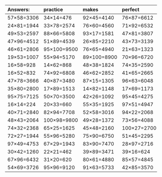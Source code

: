 | Answers: | practice | makes | perfect | ! |
| :--- | :--- | :--- | :--- | :--- |
| 57×58=3306 | 34×14=476 | 92×45=4140 | 76×87=6612 | 17×77=1309 | 
| 24×81=1944 | 33×78=2574 | 76×60=4560 | 71×92=6532 | 99×30=2970 | 
| 49×53=2597 | 88×66=5808 | 93×17=1581 | 47×81=3807 | 65×18=1170 | 
| 47×96=4512 | 51×89=4539 | 26×85=2210 | 43×73=3139 | 94×35=3290 | 
| 46×61=2806 | 95×100=9500 | 76×65=4940 | 21×63=1323 | 99×38=3762 | 
| 19×53=1007 | 55×94=5170 | 89×100=8900 | 70×96=6720 | 52×96=4992 | 
| 16×58=928 | 14×62=868 | 48×38=1824 | 74×35=2590 | 10×64=640 | 
| 16×52=832 | 74×92=6808 | 46×62=2852 | 41×65=2665 | 50×17=850 | 
| 47×78=3666 | 40×87=3480 | 87×15=1305 | 96×63=6048 | 81×30=2430 | 
| 35×80=2800 | 17×89=1513 | 14×82=1148 | 17×69=1173 | 99×28=2772 | 
| 95×75=7125 | 50×70=3500 | 42×26=1092 | 95×45=4275 | 34×43=1462 | 
| 16×14=224 | 20×33=660 | 55×35=1925 | 97×51=4947 | 36×83=2988 | 
| 40×71=2840 | 82×94=7708 | 52×58=3016 | 94×22=2068 | 58×50=2900 | 
| 48×43=2064 | 100×98=9800 | 49×28=1372 | 73×56=4088 | 61×58=3538 | 
| 74×32=2368 | 65×25=1625 | 45×48=2160 | 100×27=2700 | 27×10=270 | 
| 72×27=1944 | 55×96=5280 | 75×90=6750 | 51×45=2295 | 33×52=1716 | 
| 97×49=4753 | 67×29=1943 | 83×90=7470 | 28×97=2716 | 23×68=1564 | 
| 30×42=1260 | 22×21=462 | 39×89=3471 | 39×16=624 | 91×13=1183 | 
| 67×96=6432 | 31×20=620 | 80×61=4880 | 85×57=4845 | 31×42=1302 | 
| 54×69=3726 | 95×96=9120 | 91×63=5733 | 42×85=3570 | 90×16=1440 | 
